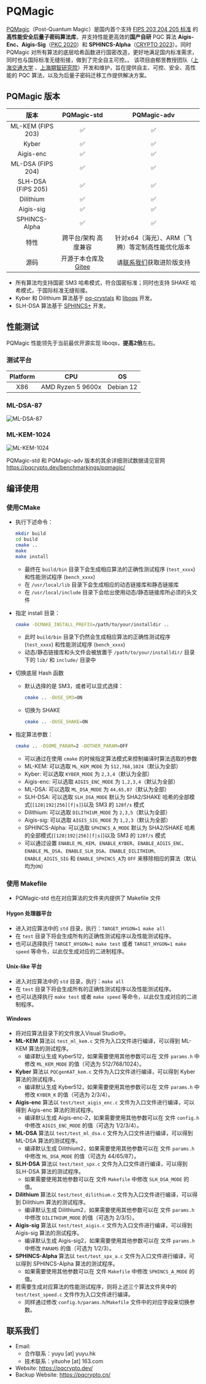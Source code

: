 # PQMagic

[PQMagic](https://pqcrypto.dev/)（Post-Quantum Magic）是国内首个支持 [FIPS 203 204 205 标准](https://csrc.nist.gov/news/2024/postquantum-cryptography-fips-approved) 的**高性能安全后量子密码算法库**，并支持性能更高效的**国产自研** PQC 算法 **Aigis-Enc、Aigis-Sig**（[PKC 2020]((https://eprint.iacr.org/2019/510))）和 **SPHINCS-Alpha**（[CRYPTO 2023](https://eprint.iacr.org/2022/059)）。同时 PQMagic 对所有算法的底层哈希函数进行国密改造，更好地满足国内标准需求，同时也与国际标准无缝衔接，做到了完全自主可控。。 该项目由郁昱教授团队（[上海交通大学](https://crypto.sjtu.edu.cn/lab/) 、[上海期智研究院](https://sqz.ac.cn/password-48)）开发和维护，旨在提供自主、可控、安全、高性能的 PQC 算法，以及为后量子密码迁移工作提供解决方案。

## PQMagic 版本

| 版本       | PQMagic-std  | PQMagic-adv |
| :-------: | :----------: | :---------: |
| ML-KEM (FIPS 203)    |  ✅          |  ✅                  |
| Kyber     |  ✅          |  ✅                  |
| Aigis-enc |  ✅          |  ✅                  |
| ML-DSA (FIPS 204)    |  ✅          |  ✅                  |
| SLH-DSA (FIPS 205)   |  ✅          |  ✅                  |
| Dilithium |  ✅          |  ✅                  |
| Aigis-sig |  ✅          |  ✅                  |
| SPHINCS-Alpha |  ✅          |  ✅                  |
| 特性       | 跨平台/架构 高度兼容 | 针对x64（海光）、ARM（飞腾）等定制高性能优化版本 |
| 源码       | 开源于本仓库及[Gitee](https://gitee.com/pqcrypto/pqmagic) | 请[联系我们](#联系我们)获取进阶版支持 |

- 所有算法均支持国密 SM3 哈希模式，符合国密标准；同时也支持 SHAKE 哈希模式，于国际标准无缝衔接。
- Kyber 和 Dilithium 算法基于 [pq-crystals](https://github.com/pq-crystals) 和 [liboqs](https://github.com/open-quantum-safe/liboqs) 开发。
- SLH-DSA 算法基于 [SPHINCS+](https://github.com/sphincs/sphincsplus) 开发。

## 性能测试

PQMagic 性能领先于当前最优开源实现 liboqs，**提高2倍**左右。

### 测试平台
  
  | Platform | CPU               | OS        |
  |:--------:|:-----------------:|:---------:|
  | X86      | AMD Ryzen 5 9600x  | Debian 12 |

### ML-DSA-87

  ![ML-DSA-87](figure/PQMagic-performance-ml-dsa-87.png)
  
### ML-KEM-1024

  ![ML-KEM-1024](figure/PQMagic-performance-ml-kem-1024.png)

PQMagic-std 和 PQMagic-adv 版本的其余详细测试数据请见官网 https://pqcrypto.dev/benchmarkings/pqmagic/

## 编译使用

### 使用CMake

- 执行下述命令：
  
  ```bash
  mkdir build
  cd build
  cmake ..
  make
  make install
  ```

  - 最终在 `build/bin` 目录下会生成相应算法的正确性测试程序 (`test_xxxx`) 和性能测试程序 (`bench_xxxx`)
  - 在 `/usr/local/lib` 目录下会生成相应的动态链接库和静态链接库
  - 在 `/usr/local/include` 目录下会给出使用动态/静态链接库所必须的头文件

- 指定 install 目录：
  
  ```bash
  cmake -DCMAKE_INSTALL_PREFIX=/path/to/your/installdir ..
  ```

  - 此时 `build/bin` 目录下仍然会生成相应算法的正确性测试程序 (`test_xxxx`) 和性能测试程序 (`bench_xxxx`)
  - 动态/静态链接库和头文件会被放置于 `/path/to/your/installdir/` 目录下的 `lib/` 和 `include/` 目录中

- 切换底层 Hash 函数

  - 默认选择的是 SM3，或者可以显式选择：

    ```bash
    cmake .. -DUSE_SM3=ON
    ```

  - 切换为 SHAKE

    ```bash
    cmake .. -DUSE_SHAKE=ON
    ```

- 指定算法参数：

  ```bash
  cmake .. -DSOME_PARAM=2 -DOTHER_PARAM=OFF
  ```

  - 可以通过在使用 `cmake` 的时候指定算法模式来控制编译时算法选取的参数
  - ML-KEM: 可以选取 `ML_KEM_MODE` 为 `512,768,1024`（默认为全部）
  - Kyber: 可以选取 `KYBER_MODE` 为 `2,3,4`（默认为全部）
  - Aigis-enc: 可以选取 `AIGIS_ENC_MODE` 为 `1,2,3,4`（默认为全部）
  - ML-DSA: 可以选取 `ML_DSA_MODE` 为 `44,65,87`（默认为全部）
  - SLH-DSA: 可以选取 `SLH_DSA_MODE` 默认为 SHA2/SHAKE 哈希的全部模式(`[128|192|256][f|s]`)以及 SM3 的 `128f/s` 模式
  - Dilithium: 可以选取 `DILITHIUM_MODE` 为 `2,3,5`（默认为全部）
  - Aigis-sig: 可以选取 `AIGIS_SIG_MODE` 为 `1,2,3`（默认为全部）
  - SPHINCS-Alpha: 可以选取 `SPHINCS_A_MODE` 默认为 SHA2/SHAKE 哈希的全部模式(`[128|192|256][f|s]`)以及 SM3 的 `128f/s` 模式
  - 可以通过设置 `ENABLE_ML_KEM`、`ENABLE_KYBER`、`ENABLE_AIGIS_ENC`、`ENABLE_ML_DSA`、`ENABLE_SLH_DSA`、`ENABLE_DILITHIUM`、`ENABLE_AIGIS_SIG` 和 `ENABLE_SPHINCS_A`为 `OFF` 来移除相应的算法（默认均为`ON`）

### 使用 Makefile

- PQMagic-std 也在对应算法的文件夹内提供了 Makefile 文件

#### Hygon 处理器平台

- 进入对应算法中的 `std` 目录，执行：`TARGET_HYGON=1 make all`
- 在 `test` 目录下将会生成所有的正确性测试程序以及性能测试程序。
- 也可以选择执行 `TARGET_HYGON=1 make test` 或者 `TARGET_HYGON=1 make speed` 等命令，以此仅生成对应的二进制程序。

#### Unix-like 平台

- 进入对应算法中的 `std` 目录，执行：`make all`
- 在 `test` 目录下将会生成所有的正确性测试程序以及性能测试程序。
- 也可以选择执行 `make test` 或者 `make speed` 等命令，以此仅生成对应的二进制程序。

#### Windows

- 将对应算法目录下的文件放入Visual Studio中。
- **ML-KEM** 算法以 `test_ml_kem.c` 文件为入口文件进行编译，可以得到 ML-KEM 算法的测试程序。
  - 编译默认生成 Kyber512，如果需要使用其他参数可以在 文件 `params.h` 中修改 `ML_KEM_MODE` 的值（可选为 512/768/1024）。
- **Kyber** 算法以 `PQCgenKAT_kem.c` 文件为入口文件进行编译，可以得到 Kyber 算法的测试程序。
  - 编译默认生成 Kyber512，如果需要使用其他参数可以在 文件 `params.h` 中修改 `KYBER_K` 的值（可选为 2/3/4）。
- **Aigis-enc** 算法以 `test/test_aigis_enc.c` 文件为入口文件进行编译，可以得到 Aigis-enc 算法的测试程序。
  - 编译默认生成 Aigis-enc-2，如果需要使用其他参数可以在 文件 `config.h` 中修改 `AIGIS_ENC_MODE` 的值（可选为 1/2/3/4）。
- **ML-DSA** 算法以 `test/test_ml_dsa.c` 文件为入口文件进行编译，可以得到 ML-DSA 算法的测试程序。
  - 编译默认生成 Dilithium2，如果需要使用其他参数可以在 文件 `params.h` 中修改 `ML_DSA_MODE` 的值（可选为 44/65/87）。
- **SLH-DSA** 算法以 `test/test_spx.c` 文件为入口文件进行编译，可以得到 SLH-DSA 算法的测试程序。
  - 如果需要使用其他参数可以在 文件 `Makefile` 中修改 `SLH_DSA_MODE` 的值。
- **Dilithium** 算法以 `test/test_dilithium.c` 文件为入口文件进行编译，可以得到 Dilithium 算法的测试程序。
  - 编译默认生成 Dilithium2，如果需要使用其他参数可以在 文件 `params.h` 中修改 `DILITHIUM_MODE` 的值（可选为 2/3/5）。
- **Aigis-sig** 算法以 `test/test_aigis.c` 文件为入口文件进行编译，可以得到 Aigis-sig 算法的测试程序。
  - 编译默认生成 Aigis-sig2，如果需要使用其他参数可以在 文件 `params.h` 中修改 `PARAMS` 的值（可选为 1/2/3）。
- **SPHINCS-Alpha** 算法以 `test/test_spx_a.c` 文件为入口文件进行编译，可以得到 SPHINCS-Alpha 算法的测试程序。
  - 如果需要使用其他参数可以在 文件 `Makefile` 中修改 `SPHINCS_A_MODE` 的值。
- 若需要生成对应算法的性能测试程序，则将上述三个算法文件夹中的 `test/test_speed.c` 文件作为入口文件进行编译。
  - 同样通过修改 `config.h/params.h`/`Makefile` 文件中的对应字段来切换参数。

## 联系我们

- Email:
  - 合作联系：yuyu [at] yuyu.hk
  - 技术联系：yituohe [at] 163.com
- Website: https://pqcrypto.dev/
- Backup Website: https://pqcrypto.cn/
